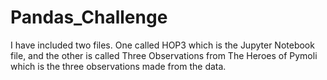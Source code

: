 # Pandas_Challenge
I have included two files. One called HOP3 which is the Jupyter Notebook file, and the other is called Three Observations from The Heroes of Pymoli which is the three observations made from the data.
